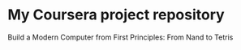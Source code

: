 # My Coursera project repository
Build a Modern Computer from First Principles: From Nand to Tetris

